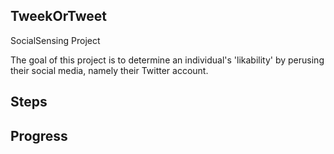 ## TweekOrTweet

SocialSensing Project

The goal of this project is to determine an individual's 'likability' by perusing their social media, namely their Twitter account.

## Steps

## Progress
